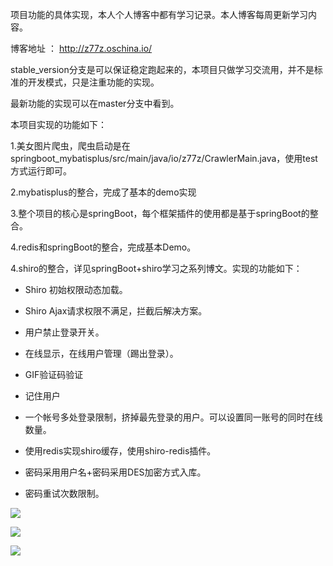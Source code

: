 项目功能的具体实现，本人个人博客中都有学习记录。本人博客每周更新学习内容。

博客地址 ： http://z77z.oschina.io/

stable_version分支是可以保证稳定跑起来的，本项目只做学习交流用，并不是标准的开发模式，只是注重功能的实现。

最新功能的实现可以在master分支中看到。

本项目实现的功能如下：

1.美女图片爬虫，爬虫启动是在springboot_mybatisplus/src/main/java/io/z77z/CrawlerMain.java，使用test方式运行即可。

2.mybatisplus的整合，完成了基本的demo实现

3.整个项目的核心是springBoot，每个框架插件的使用都是基于springBoot的整合。

4.redis和springBoot的整合，完成基本Demo。

4.shiro的整合，详见springBoot+shiro学习之系列博文。实现的功能如下：

- Shiro 初始权限动态加载。

- Shiro Ajax请求权限不满足，拦截后解决方案。

- 用户禁止登录开关。

- 在线显示，在线用户管理（踢出登录）。

- GIF验证码验证

- 记住用户

- 一个帐号多处登录限制，挤掉最先登录的用户。可以设置同一账号的同时在线数量。

- 使用redis实现shiro缓存，使用shiro-redis插件。

- 密码采用用户名+密码采用DES加密方式入库。

- 密码重试次数限制。




![](http://z77z.oschina.io/img/1.png)

![](http://z77z.oschina.io/img/2.png)

![](http://z77z.oschina.io/img/3.png)